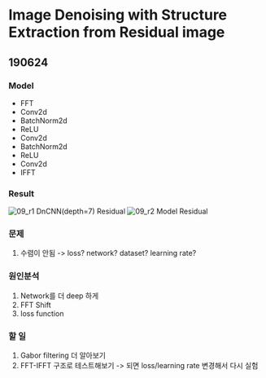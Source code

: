 # Image Denoising with Structure Extraction from Residual image

## 190624

### Model
- FFT
- Conv2d
- BatchNorm2d
- ReLU
- Conv2d
- BatchNorm2d
- ReLU
- Conv2d
- IFFT

### Result
![09_r1](https://i.imgur.com/SuHQVKj.png) DnCNN(depth=7) Residual
![09_r2](https://i.imgur.com/nuSUDln.png) Model Residual

### 문제
1. 수렴이 안됨 -> loss? network? dataset? learning rate?

### 원인분석
1. Network를 더 deep 하게
2. FFT Shift
3. loss function

### 할 일
1. Gabor filtering 더 알아보기
2. FFT-IFFT 구조로 테스트해보기 -> 되면 loss/learning rate 변경해서 다시 실험
